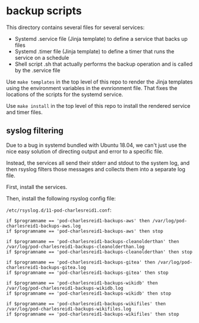 # backup scripts

This directory contains several files for several services:

* Systemd .service file (Jinja template) to define a service that backs up files
* Systemd .timer file (Jinja template) to define a timer that runs the service on a schedule
* Shell script .sh that actually performs the backup operation and is called by the .service file

Use `make templates` in the top level of this repo to render
the Jinja templates using the environment variables in the
evnrionment file. That fixes the locations of the scripts
for the systemd service.

Use `make install` in the top level of this repo to install
the rendered service and timer files.

## syslog filtering

Due to a bug in systemd bundled with Ubuntu 18.04, we can't just use the nice easy solution of
directing output and error to a specific file.

Instead, the services all send their stderr and stdout to the system log, and then rsyslog
filters those messages and collects them into a separate log file.

First, install the services.

Then, install the following rsyslog config file:

`/etc/rsyslog.d/11-pod-charlesreid1.conf`:

```
if $programname == 'pod-charlesreid1-backups-aws' then /var/log/pod-charlesreid1-backups-aws.log
if $programname == 'pod-charlesreid1-backups-aws' then stop

if $programname == 'pod-charlesreid1-backups-cleanolderthan' then /var/log/pod-charlesreid1-backups-cleanolderthan.log
if $programname == 'pod-charlesreid1-backups-cleanolderthan' then stop

if $programname == 'pod-charlesreid1-backups-gitea' then /var/log/pod-charlesreid1-backups-gitea.log
if $programname == 'pod-charlesreid1-backups-gitea' then stop

if $programname == 'pod-charlesreid1-backups-wikidb' then /var/log/pod-charlesreid1-backups-wikidb.log
if $programname == 'pod-charlesreid1-backups-wikidb' then stop

if $programname == 'pod-charlesreid1-backups-wikifiles' then /var/log/pod-charlesreid1-backups-wikifiles.log
if $programname == 'pod-charlesreid1-backups-wikifiles' then stop
```



